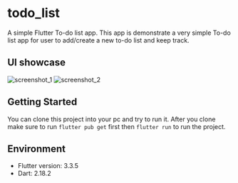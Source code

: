 # todo_list

A simple Flutter To-do list app. This app is demonstrate a very simple To-do list app for user to add/create a new to-do list and keep track.

## UI showcase

![screenshot_1](https://i.postimg.cc/HkMCXnQK/Simulator-Screen-Shot-i-Phone-14-Pro-2023-01-16-at-14-26-16.png)
![screenshot_2](https://i.postimg.cc/3NqPDQWY/Simulator-Screen-Shot-i-Phone-14-Pro-2023-01-16-at-14-26-20.png)

## Getting Started

You can clone this project into your pc and try to run it. After you clone make sure to run `flutter pub get` first then `flutter run` to run the project.

## Environment

- Flutter version: 3.3.5
- Dart: 2.18.2

<!-- A few resources to get you started if this is your first Flutter project:

- [Lab: Write your first Flutter app](https://docs.flutter.dev/get-started/codelab)
- [Cookbook: Useful Flutter samples](https://docs.flutter.dev/cookbook)

For help getting started with Flutter development, view the
[online documentation](https://docs.flutter.dev/), which offers tutorials,
samples, guidance on mobile development, and a full API reference. -->

